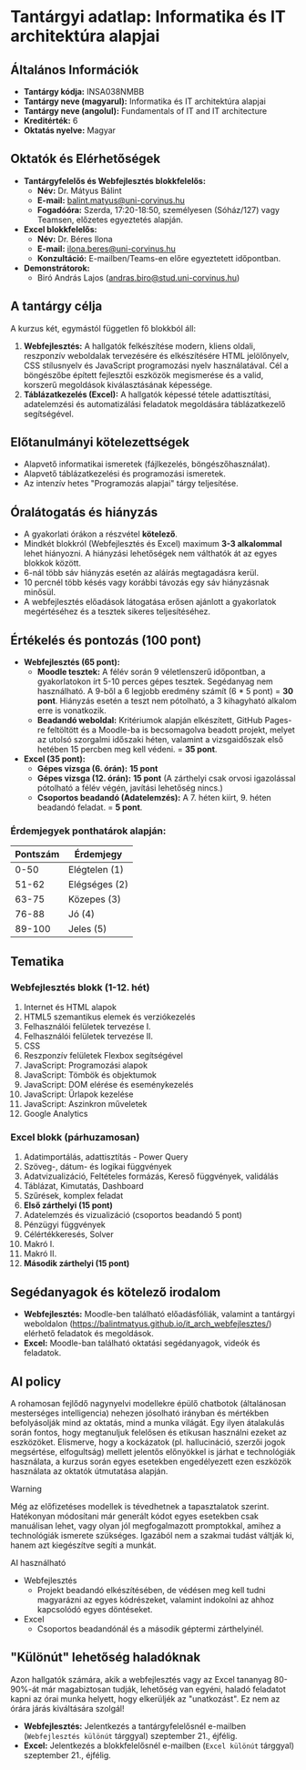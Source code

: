 # Tantárgyi adatlap: Informatika és IT architektúra alapjai

## Általános Információk

* **Tantárgy kódja:** INSA038NMBB
* **Tantárgy neve (magyarul):** Informatika és IT architektúra alapjai
* **Tantárgy neve (angolul):** Fundamentals of IT and IT architecture
* **Kreditérték:** 6
* **Oktatás nyelve:** Magyar

## Oktatók és Elérhetőségek

* **Tantárgyfelelős és Webfejlesztés blokkfelelős:**
  * **Név:** Dr. Mátyus Bálint
  * **E-mail:** balint.matyus@uni-corvinus.hu
  * **Fogadóóra:** Szerda, 17:20-18:50, személyesen (Sóház/127) vagy Teamsen, előzetes egyeztetés alapján.
* **Excel blokkfelelős:**
  * **Név:** Dr. Béres Ilona
  * **E-mail:** ilona.beres@uni-corvinus.hu
  * **Konzultáció:** E-mailben/Teams-en előre egyeztetett időpontban.
* **Demonstrátorok:**
  * Biró András Lajos (andras.biro@stud.uni-corvinus.hu)

## A tantárgy célja

A kurzus két, egymástól független fő blokkból áll:

1. **Webfejlesztés:** A hallgatók felkészítése modern, kliens oldali, reszponzív weboldalak tervezésére és elkészítésére HTML jelölőnyelv, CSS stílusnyelv és JavaScript programozási nyelv használatával. Cél a böngészőbe épített fejlesztői eszközök megismerése és a valid, korszerű megoldások kiválasztásának képessége.
2. **Táblázatkezelés (Excel):** A hallgatók képessé tétele adattisztítási, adatelemzési és automatizálási feladatok megoldására táblázatkezelő segítségével.

## Előtanulmányi kötelezettségek

* Alapvető informatikai ismeretek (fájlkezelés, böngészőhasználat).
* Alapvető táblázatkezelési és programozási ismeretek.
* Az intenzív hetes "Programozás alapjai" tárgy teljesítése.

## Óralátogatás és hiányzás

* A gyakorlati órákon a részvétel **kötelező**.
* Mindkét blokkról (Webfejlesztés és Excel) maximum **3-3 alkalommal** lehet hiányozni. A hiányzási lehetőségek nem válthatók át az egyes blokkok között.
* 6-nál több sáv hiányzás esetén az aláírás megtagadásra kerül.
* 10 percnél több késés vagy korábbi távozás egy sáv hiányzásnak minősül.
* A webfejlesztés előadások látogatása erősen ajánlott a gyakorlatok megértéséhez és a tesztek sikeres teljesítéséhez.

## Értékelés és pontozás (100 pont)

* **Webfejlesztés (65 pont):**
  * **Moodle tesztek:** A félév során 9 véletlenszerű időpontban, a gyakorlatokon írt 5-10 perces gépes tesztek. Segédanyag nem használható. A 9-ből a 6 legjobb eredmény számít (6 * 5 pont) = **30 pont**. Hiányzás esetén a teszt nem pótolható, a 3 kihagyható alkalom erre is vonatkozik.
  * **Beadandó weboldal:** Kritériumok alapján elkészített, GitHub Pages-re feltöltött és a Moodle-ba is becsomagolva beadott projekt, melyet az utolsó szorgalmi időszaki héten, valamint a vizsgaidőszak első hetében 15 percben meg kell védeni. = **35 pont**.
* **Excel (35 pont):**
  * **Gépes vizsga (6. órán):** **15 pont**
  * **Gépes vizsga (12. órán):** **15 pont** (A zárthelyi csak orvosi igazolással pótolható a félév végén, javítási lehetőség nincs.)
  * **Csoportos beadandó (Adatelemzés):** A 7. héten kiírt, 9. héten beadandó feladat. = **5 pont**.

### Érdemjegyek ponthatárok alapján:

| Pontszám | Érdemjegy |
|---|---|
| 0-50 | Elégtelen (1) |
| 51-62 | Elégséges (2) |
| 63-75 | Közepes (3) |
| 76-88 | Jó (4) |
| 89-100 | Jeles (5) |

## Tematika

### Webfejlesztés blokk (1-12. hét)

 1. Internet és HTML alapok
 2. HTML5 szemantikus elemek és verziókezelés
 3. Felhasználói felületek tervezése I.
 4. Felhasználói felületek tervezése II.
 5. CSS
 6. Reszponzív felületek Flexbox segítségével
 7. JavaScript: Programozási alapok
 8. JavaScript: Tömbök és objektumok
 9. JavaScript: DOM elérése és eseménykezelés
10. JavaScript: Űrlapok kezelése
11. JavaScript: Aszinkron műveletek
12. Google Analytics

### Excel blokk (párhuzamosan)

 1. Adatimportálás, adattisztítás - Power Query
 2. Szöveg-, dátum- és logikai függvények
 3. Adatvizualizáció, Feltételes formázás, Kereső függvények, validálás
 4. Táblázat, Kimutatás, Dashboard
 5. Szűrések, komplex feladat
 6. **Első zárthelyi (15 pont)**
 7. Adatelemzés és vizualizáció (csoportos beadandó 5 pont)
 8. Pénzügyi függvények
 9. Célértékkeresés, Solver
10. Makró I.
11. Makró II.
12. **Második zárthelyi (15 pont)**

## Segédanyagok és kötelező irodalom

* **Webfejlesztés:** Moodle-ben található előadásfóliák, valamint a tantárgyi weboldalon (https://balintmatyus.github.io/it_arch_webfejlesztes/) elérhető feladatok és megoldások.
* **Excel:** Moodle-ban található oktatási segédanyagok, videók és feladatok.

## AI policy

A rohamosan fejlődő nagynyelvi modellekre épülő chatbotok (általánosan mesterséges intelligencia) nehezen jósolható irányban és mértékben befolyásolják mind az oktatás, mind a munka világát. Egy ilyen átalakulás során fontos, hogy megtanuljuk felelősen és etikusan használni ezeket az eszközöket. Elismerve, hogy a kockázatok (pl. hallucináció, szerzői jogok megsértése, elfogultság) mellett jelentős előnyökkel is járhat e technológiák használata, a kurzus során egyes esetekben engedélyezett ezen eszközök használata az oktatók útmutatása alapján.

>[!WARNING]
>Még az előfizetéses modellek is tévedhetnek a tapasztalatok szerint. Hatékonyan módosítani már generált kódot egyes esetekben csak manuálisan lehet, vagy olyan jól megfogalmazott promptokkal, amihez a technológiák ismerete szükséges. Igazából nem a szakmai tudást váltják ki, hanem azt kiegészítve segíti a munkát.

AI használható
* Webfejlesztés
    * Projekt beadandó elkészítésében, de védésen meg kell tudni magyarázni az egyes kódrészeket, valamint indokolni az ahhoz kapcsolódó egyes döntéseket.
* Excel
    * Csoportos beadandónál és a második géptermi zárthelyinél.

## "Különút" lehetőség haladóknak

Azon hallgatók számára, akik a webfejlesztés vagy az Excel tananyag 80-90%-át már magabiztosan tudják, lehetőség van egyéni, haladó feladatot kapni az órai munka helyett, hogy elkerüljék az "unatkozást". Ez nem az órára járás kiváltására szolgál!

* **Webfejlesztés:** Jelentkezés a tantárgyfelelősnél e-mailben (`Webfejlesztés különút` tárggyal) szeptember 21., éjfélig.
* **Excel:** Jelentkezés a blokkfelelősnél e-mailben (`Excel különút` tárggyal) szeptember 21., éjfélig.